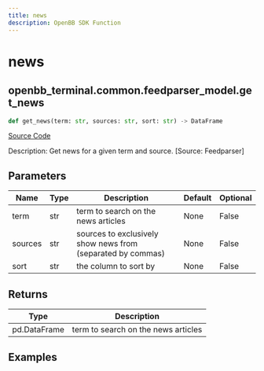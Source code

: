 ```yaml
---
title: news
description: OpenBB SDK Function
---
```


# news

## openbb_terminal.common.feedparser_model.get_news

```python title='openbb_terminal/common/feedparser_model.py'
def get_news(term: str, sources: str, sort: str) -> DataFrame
```
[Source Code](https://github.com/OpenBB-finance/OpenBBTerminal/tree/main/openbb_terminal/common/feedparser_model.py#L13)

Description: Get news for a given term and source. [Source: Feedparser]

## Parameters

| Name | Type | Description | Default | Optional |
| ---- | ---- | ----------- | ------- | -------- |
| term | str | term to search on the news articles | None | False |
| sources | str | sources to exclusively show news from (separated by commas) | None | False |
| sort | str | the column to sort by | None | False |

## Returns

| Type | Description |
| ---- | ----------- |
| pd.DataFrame | term to search on the news articles |

## Examples

